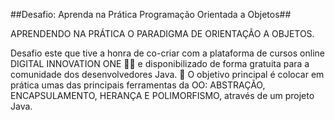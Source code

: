 ##Desafio: Aprenda na Prática Programação Orientada a Objetos##

APRENDENDO NA PRÁTICA O PARADIGMA DE ORIENTAÇÃO A OBJETOS.

Desafio este que tive a honra de co-criar com a plataforma de cursos online DIGITAL INNOVATION ONE 💛🧡 e disponibilizado de forma gratuita para a comunidade dos desenvolvedores Java.
💎 O objetivo principal é colocar em prática umas das principais ferramentas da OO: ABSTRAÇÃO, ENCAPSULAMENTO, HERANÇA E POLIMORFISMO, através de um projeto Java.
